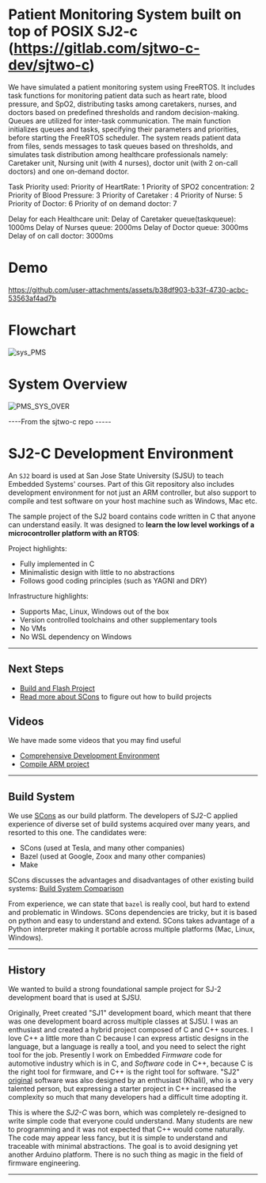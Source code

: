 # Patient Monitoring System built on top of POSIX SJ2-c (https://gitlab.com/sjtwo-c-dev/sjtwo-c)
We have simulated a patient monitoring system using FreeRTOS. It includes task functions for monitoring patient data such as heart rate, blood pressure, and SpO2, distributing tasks among caretakers, nurses, and doctors based on predefined thresholds and random decision-making. Queues are utilized for inter-task communication. The main function initializes queues and tasks, specifying their parameters and priorities, before starting the FreeRTOS scheduler. The system reads patient data from files, sends messages to task queues based on thresholds, and simulates task distribution among healthcare professionals namely: Caretaker unit, Nursing unit (with 4 nurses), doctor unit (with 2 on-call doctors) and one on-demand doctor. 

Task Priority used:
Priority of HeartRate: 1
Priority of SPO2 concentration: 2
Priority of Blood Pressure: 3
Priority of Caretaker : 4
Priority of Nurse: 5
Priority of Doctor: 6
Priority of on demand doctor: 7

Delay for each Healthcare unit:
Delay of Caretaker queue(taskqueue): 1000ms
Delay of Nurses queue: 2000ms
Delay of Doctor queue: 3000ms
Delay of on call doctor: 3000ms

# Demo
https://github.com/user-attachments/assets/b38df903-b33f-4730-acbc-53563af4ad7b

# Flowchart
![sys_PMS](https://github.com/user-attachments/assets/f25ffa98-162f-48e7-9701-2dd4fe4d6336)

# System Overview

![PMS_SYS_OVER](https://github.com/user-attachments/assets/e4cf0b8b-4447-4134-9dda-932640373779)


----From the sjtwo-c repo -----
# SJ2-C Development Environment

An `SJ2` board is used at San Jose State University (SJSU) to teach Embedded Systems' courses. Part of this Git repository also includes development environment for not just an ARM controller, but also support to compile and test software on your host machine such as Windows, Mac etc.

The sample project of the SJ2 board contains code written in C that anyone can understand easily. It was designed to **learn the low level workings of a microcontroller platform with an RTOS**:

Project highlights:

- Fully implemented in C
- Minimalistic design with little to no abstractions
- Follows good coding principles (such as YAGNI and DRY)

Infrastructure highlights:

- Supports Mac, Linux, Windows out of the box
- Version controlled toolchains and other supplementary tools
- No VMs
- No WSL dependency on Windows

----

## Next Steps

- [Build and Flash Project](README-GETTING-STARTED.md) 
- [Read more about SCons](README-SCons.md) to figure out how to build projects

## Videos

We have made some videos that you may find useful

- [Comprehensive Development Environment](https://www.youtube.com/watch?v=EbiCummaIM0)
- [Compile ARM project](https://www.youtube.com/watch?v=--AL0VKzvU8)

----

## Build System

We use [SCons](https://scons.org/) as our build platform. The developers of SJ2-C applied experience of diverse set of build systems acquired over many years, and resorted to this one. The candidates were:

- SCons (used at Tesla, and many other companies)
- Bazel (used at Google, Zoox and many other companies)
- Make

SCons discusses the advantages and disadvantages of other existing build systems: [Build System Comparison](https://github.com/SCons/scons/wiki/sconsvsotherbuildtools)

From experience, we can state that `bazel` is really cool, but hard to extend and problematic in Windows. SCons dependencies are tricky, but it is based on python and easy to understand and extend. SCons takes advantage of a Python interpreter making it portable across multiple platforms (Mac, Linux, Windows).

----

## History

We wanted to build a strong foundational sample project for SJ-2 development board that is used at SJSU.

Originally, Preet created "SJ1" development board, which meant that there was one development board across multiple classes at SJSU. I was an enthusiast and created a hybrid project composed of C and C++ sources. I love C++ a little more than C because I can express artistic designs in the language, but a language is really a tool, and you need to select the right tool for the job. Presently I work on Embedded *Firmware* code for automotive industry which is in C, and *Software* code in C++, because C is the right tool for firmware, and C++ is the right tool for software. "SJ2" [original](https://github.com/kammce/SJSU-Dev2) software was also designed by an enthusiast (Khalil), who is a very talented person, but expressing a starter project in C++ increased the complexity so much that many developers had a difficult time adopting it.

This is where the *SJ2-C* was born, which was completely re-designed to write simple code that everyone could understand. Many students are new to programming and it was not expected that C++ would come naturally. The code may appear less fancy, but it is simple to understand and traceable with minimal abstractions. The goal is to avoid designing yet another Arduino platform. There is no such thing as magic in the field of firmware engineering.

----
